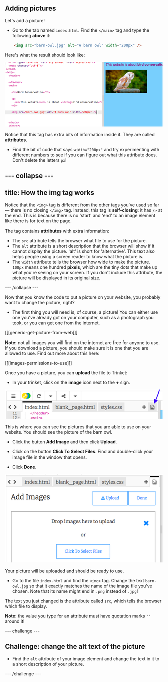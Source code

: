 ## Adding pictures

Let's add a picture!

- Go to the tab named `index.html`. Find the `</main>` tag and type the following **above** it:

```html
    <img src="barn-owl.jpg" alt="A barn owl" width="200px" />
```

Here's what the result should look like:

![Image code and picture of a bird](images/egImgCodeBird.png)

Notice that this tag has extra bits of information inside it. They are called **attributes**.

- Find the bit of code that says `width="200px"` and try experimenting with different numbers to see if you can figure out what this attribute does. Don't delete the letters `px`!

--- collapse ---
---
title: How the img tag works
---

Notice that the `<img>` tag is different from the other tags you've used so far — there is no closing `</img>` tag. Instead, this tag is **self-closing**: it has `/>` at the end. This is because there is no 'start' and 'end' to an image element like there is for text on the page.

The tag contains **attributes** with extra information:
- The `src` attribute tells the browser what file to use for the picture.
- The `alt` attribute is a short description that the browser will show if it cannot display the picture. 'alt' is short for 'alternative'. This text also helps people using a screen reader to know what the picture is.
- The `width` attribute tells the browser how wide to make the picture. `100px` means one hundred **pixels**, which are the tiny dots that make up what you're seeing on your screen. If you don't include this attribute, the picture will be displayed in its original size.

--- /collapse ---

Now that you know the code to put a picture on your website, you probably want to change the picture, right?

- The first thing you will need is, of course, a picture! You can either use one you've already got on your computer, such as a photograph you took, or you can get one from the internet.

[[[generic-get-picture-from-web]]]

**Note:** not all images you will find on the internet are free for anyone to use. If you download a picture, you should make sure it is one that you are allowed to use. Find out more about this here:

[[[images-permissions-to-use]]]

Once you have a picture, you can **upload** the file to Trinket:

- In your trinket, click on the **image** icon next to the **+** sign.

![The image icon](images/tktImageIconArrow.png)

This is where you can see the pictures that you are able to use on your website. You should see the picture of the barn owl.

- Click the button **Add Image** and then click **Upload**.

- Click on the button **Click To Select Files**. Find and double-click your image file in the window that opens.

- Click **Done**.

![Image upload area](images/tktUploadImages.png)

Your picture will be uploaded and should be ready to use.

- Go to the file `index.html` and find the `<img>` tag. Change the text `barn-owl.jpg` so that it exactly matches the name of the image file you've chosen. Note that its name might end in `.png` instead of `.jpg`!

The text you just changed is the attribute called `src`, which tells the browser which file to display.

**Note:** the value you type for an attribute must have quotation marks `""` around it!

--- challenge ---

## Challenge: change the alt text of the picture

- Find the `alt` attribute of your image element and change the text in it to a short description of your picture.

--- /challenge ---




